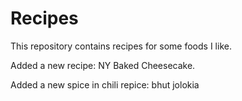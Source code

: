 # Recipes

This repository contains recipes for some foods I like.

Added a new recipe: NY Baked Cheesecake.

Added a new spice in chili repice: bhut jolokia
